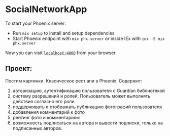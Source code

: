 # SocialNetworkApp

To start your Phoenix server:

  * Run `mix setup` to install and setup dependencies
  * Start Phoenix endpoint with `mix phx.server` or inside IEx with `iex -S mix phx.server`

Now you can visit [`localhost:4000`](http://localhost:4000) from your browser.

## Проект: 
Постим картинки. Класическое рест апи в Phoenix.
Содержит:
1. авторизацию, аутентификацию пользователя с Guardian библиотекой
2. систему разрешений и ролей: Пользователь может выполнять действия согласно его роли
3. поддерживать и отображать публикацию фотографий пользователя
4. добавления комментарий к фото
5. рейтинг фото и комментариям
6. возможность подписаться на автора и вывести подписки, только на подписанных авторов. 